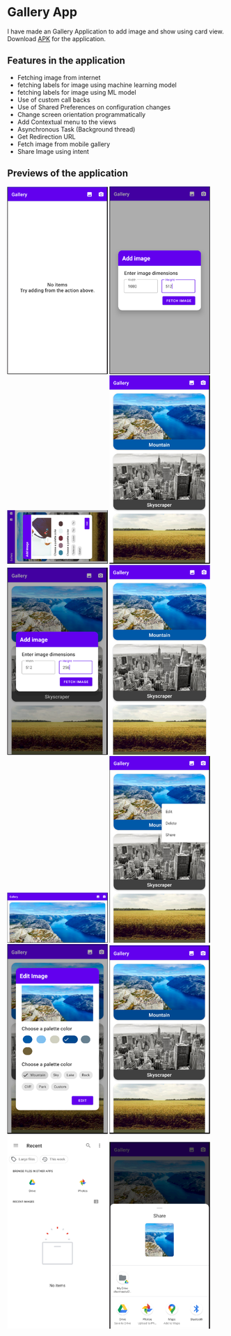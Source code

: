 # Gallery App

I have made an Gallery Application to add image and show using card view.<br>
Download [APK](https://github.com/imAtulSharma/Gallery-App/releases/download/v1.0/app-debug.apk) for the application.

## Features in the application

- Fetching image from internet
- fetching labels for image using machine learning model
- fetching labels for image using ML model
- Use of custom call backs
- Use of Shared Preferences on configuration changes
- Change screen orientation programmatically
- Add Contextual menu to the views
- Asynchronous Task (Background thread)
- Get Redirection URL
- Fetch image from mobile gallery
- Share Image using intent

## Previews of the application

<img title="" src="https://raw.githubusercontent.com/imAtulSharma/imAtulSharma/master/CDN/AndroidApplicationsPreviews/Gallery%20App/00.PNG" alt="" width="231">
<img title="" src="https://raw.githubusercontent.com/imAtulSharma/imAtulSharma/master/CDN/AndroidApplicationsPreviews/Gallery%20App/01.PNG" alt="" width="231">
<img title="" src="https://raw.githubusercontent.com/imAtulSharma/imAtulSharma/master/CDN/AndroidApplicationsPreviews/Gallery%20App/02.PNG" alt="" width="231">
<img title="" src="https://raw.githubusercontent.com/imAtulSharma/imAtulSharma/master/CDN/AndroidApplicationsPreviews/Gallery%20App/03.PNG" alt="" width="231">
<img title="" src="https://raw.githubusercontent.com/imAtulSharma/imAtulSharma/master/CDN/AndroidApplicationsPreviews/Gallery%20App/04.PNG" alt="" width="231">
<img title="" src="https://raw.githubusercontent.com/imAtulSharma/imAtulSharma/master/CDN/AndroidApplicationsPreviews/Gallery%20App/05.PNG" alt="" width="231">
<img title="" src="https://raw.githubusercontent.com/imAtulSharma/imAtulSharma/master/CDN/AndroidApplicationsPreviews/Gallery%20App/06.PNG" alt="" width="231">
<img title="" src="https://raw.githubusercontent.com/imAtulSharma/imAtulSharma/master/CDN/AndroidApplicationsPreviews/Gallery%20App/07.PNG" alt="" width="231">
<img title="" src="https://raw.githubusercontent.com/imAtulSharma/imAtulSharma/master/CDN/AndroidApplicationsPreviews/Gallery%20App/08.PNG" alt="" width="231">
<img title="" src="https://raw.githubusercontent.com/imAtulSharma/imAtulSharma/master/CDN/AndroidApplicationsPreviews/Gallery%20App/09.PNG" alt="" width="231">
<img title="" src="https://raw.githubusercontent.com/imAtulSharma/imAtulSharma/master/CDN/AndroidApplicationsPreviews/Gallery%20App/10.PNG" alt="" width="231">
<img title="" src="https://raw.githubusercontent.com/imAtulSharma/imAtulSharma/master/CDN/AndroidApplicationsPreviews/Gallery%20App/11.PNG" alt="" width="231">